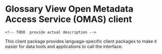 <!-- SPDX-License-Identifier: Apache-2.0 -->
<!-- Copyright Contributors to the ODPi Egeria project.  -->

# Glossary View Open Metadata Access Service (OMAS) client

    <!-- TODO  provide actual description -->

This client package provides language-specific client packages to make it easier
for data tools and applications to call the interface.